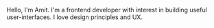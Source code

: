 Hello, I'm Amit.
I'm a frontend developer with interest in building useful user-interfaces.
I love design principles and UX.
